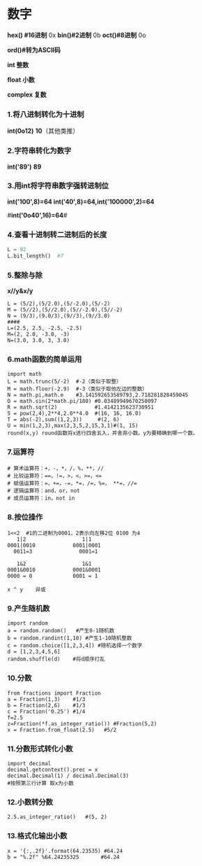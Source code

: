 ﻿# 数字

**hex() #16进制**  0x
**bin()#2进制**  0b
**oct()#8进制** 0o

**ord()#转为ASCII码**

**int 整数**

**float 小数**

**complex 复数**

### 1.将八进制转化为十进制

**int(0o12)**
**10**（其他类推）

### 2.字符串转化为数字

**int('89')**
**89**

### 3.用int将字符串数字强转进制位

**int('100',8)=64  int('40',8)=64,int('100000',2)=64**

#**int('0o40',16)=64**#

### 4.查看十进制转二进制后的长度

```python
L = 92
L.bit_length()  #7
```

### 5.整除与除

**x//y&x/y**

```
L = (5/2),(5/2.0),(5/-2.0),(5/-2)
M = (5//2),(5//2.0),(5//-2.0),(5//-2)
N = (9/3),(9.0/3),(9//3),(9//3.0)
####
L=(2.5, 2.5, -2.5, -2.5)
M=(2, 2.0, -3.0, -3)
N=(3.0, 3.0, 3, 3.0)
```

### 6.math函数的简单运用

```
import math
L = math.trunc(5/-2)  #-2（类似于取整）
M = math.floor(-2.9)  #-3（类似于取他左边的整数）
N = math.pi,math.e    #3.141592653589793,2.718281828459045
O = math.sin(2*math.pi/180) #0.03489949670250097
R = math.sqrt(2)            #1.4142135623730951
S = pow(2,4),2**4,2.0**4.0  #(16, 16, 16.0)
T = abs(-2),sum((1,2,3))     #(2, 6)
U = min(1,2,3),max(2,3,5,2,15,3,1)#(1, 15)
round(x,y) round函数将x进行四舍五入，并舍弃小数。y为要精确到哪一个数。
```

### 7.运算符

```
# 算术运算符：+，-，*，/，%，**，//
# 比较运算符：==，!=，>，<，>=，<=
# 赋值运算符：=，+=，-=，*=，/=，%=， **=，//=
# 逻辑运算符：and，or，not
# 成员运算符：in，not in
```

### 8.按位操作

```
1<<2  #1的二进制为0001，2表示向左移2位 0100 为4
   1|2                  1|1
0001|0010            0001|0001
  0011=3			   0001=1
```

```
   1&2                  1&1
0001&0010            0001&0001
0000 = 0             0001 = 1
```

```
x ^ y    异或
```

### 9.产生随机数

```
import random
a = random.random()   #产生0-1随机数
b = random.randint(1,10) #产生1-10随机整数
c = random.choice([1,2,3,4]) #随机选择一个数字
d = [1,2,3,4,5,6]
random.shuffle(d)    #将d顺序打乱
```

### 10.分数

```
from fractions import Fraction
a = Fraction(1,3)    #1/3
b = Fraction(2,6)    #1/3
c = Fraction('0.25') #1/4
f=2.5
z=Fraction(*f.as_integer_ratio()) #Fraction(5,2)
x = Fraction.from_float(2.5)   #5/2 
```

### 11.分数形式转化小数

```
import decimal
decimal.getcontext().prec = x
decimal.Decimal(1) / decimal.Decimal(3)
#按照第三行计算 取x为小数

```

### 12.小数转分数

```
2.5.as_integer_ratio()   #(5, 2)
```

### 13.格式化输出小数

```
x = '{:,.2f}'.format(64.23535) #64.24
b = "%.2f" %64.24235325       #64.24
```

